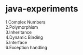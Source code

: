 # java-experiments
1.Complex Numbers\
2.Polymorphism\
3.Inheritance \
4.Dynamic Binding\
5.Interface\
6.Exception handling 

